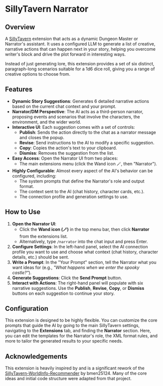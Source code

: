 # SillyTavern Narrator

## Overview

A [SillyTavern](https://docs.sillytavern.app/) extension that acts as a dynamic Dungeon Master or Narrator's assistant. It uses a configured LLM to generate a list of creative, narrative actions that can happen next in your story, helping you overcome writer's block and drive the plot forward in interesting ways.

Instead of just generating lore, this extension provides a set of six distinct, paragraph-long scenarios suitable for a 1d6 dice roll, giving you a range of creative options to choose from.

## Features

-   **Dynamic Story Suggestions**: Generates 6 detailed narrative actions based on the current chat context and your prompt.
-   **Narrator/DM Perspective**: The AI acts as a third-person narrator, proposing events and scenarios that involve the characters, the environment, and the wider world.
-   **Interactive UI**: Each suggestion comes with a set of controls:
    -   **Publish**: Sends the action directly to the chat as a narrator message and closes the popup.
    -   **Revise**: Send instructions to the AI to modify a specific suggestion.
    -   **Copy**: Copies the action's text to your clipboard.
    -   **Dismiss**: Removes the suggestion from the list.
-   **Easy Access**: Open the Narrator UI from two places:
    -   The main extensions menu (click the Wand icon 🪄, then "Narrator").
-   **Highly Configurable**: Almost every aspect of the AI's behavior can be configured, including:
    -   The system prompts that define the Narrator's role and output format.
    -   The context sent to the AI (chat history, character cards, etc.).
    -   The connection profile and generation settings to use.

## How to Use

1.  **Open the Narrator UI**:
    -   Click the **Wand icon (🪄)** in the top menu bar, then click **Narrator** from the extensions list.
    -   Alternatively, type `/narrator` into the chat input and press Enter.
2.  **Configure Settings**: In the left-hand panel, select the AI connection profile you want to use and choose what context (chat history, character details, etc.) should be sent.
3.  **Write a Prompt**: In the "Your Prompt" section, tell the Narrator what you want ideas for (e.g., *"What happens when we enter the spooky castle?"*).
4.  **Generate Suggestions**: Click the **Send Prompt** button.
5.  **Interact with Actions**: The right-hand panel will populate with six narrative suggestions. Use the **Publish**, **Revise**, **Copy**, or **Dismiss** buttons on each suggestion to continue your story.

## Configuration

This extension is designed to be highly flexible. You can customize the core prompts that guide the AI by going to the main SillyTavern settings, navigating to the **Extensions** tab, and finding the **Narrator** section. Here, you can edit the templates for the Narrator's role, the XML format rules, and more to tailor the generated results to your specific needs.

## Acknowledgements

This extension is heavily inspired by and is a significant rework of the [SillyTavern-WorldInfo-Recommender](https://github.com/bmen25124/SillyTavern-WorldInfo-Recommender) by bmen25124. Many of the core ideas and initial code structure were adapted from that project.

